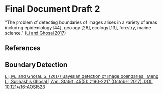 # Final Document Draft 2

"The problem of detecting boundaries of images arises in a variety of areas including epidemiology [44], geology [26], ecology [13], forestry, marine science." ([Li and Ghosal 2017](https://projecteuclid.org/journals/annals-of-statistics/volume-45/issue-5/Bayesian-detection-of-image-boundaries/10.1214/16-AOS1523.full))

## References

## Boundary Detection

[Li, M., and Ghosal, S. (2017) Bayesian detection of image boundaries | Meng Li, Subhashis Ghosal | Ann. Statist. 45(5): 2190-2217 (October 2017). DOI: 10.1214/16-AOS1523](https://projecteuclid.org/journals/annals-of-statistics/volume-45/issue-5/Bayesian-detection-of-image-boundaries/10.1214/16-AOS1523.full)
